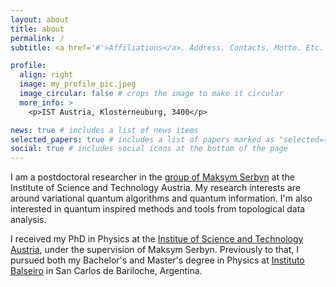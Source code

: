 ```yaml
---
layout: about
title: about
permalink: /
subtitle: <a href='#'>Affiliations</a>. Address. Contacts. Motto. Etc.

profile:
  align: right
  image: my_profile_pic.jpeg
  image_circular: false # crops the image to make it circular
  more_info: >
    <p>IST Austria, Klosterneuburg, 3400</p>

news: true # includes a list of news items
selected_papers: true # includes a list of papers marked as "selected={true}"
social: true # includes social icons at the bottom of the page
---
```


I am a postdoctoral researcher in the [group of Maksym Serbyn](https://ist.ac.at/en/research/serbyn-group/) at the Institute of Science and Technology Austria.
My research interests are around variational quantum algorithms and quantum information. I'm also interested in quantum inspired methods and tools from topological data analysis. 

I received my PhD in Physics at the [Institue of Science and Technology Austria](https://ist.ac.at), under the supervision of Maksym Serbyn. Previously to that, I pursued both my Bachelor's and Master's degree in Physics at [Instituto Balseiro](https:://ib.edu.ar) in San Carlos de Bariloche, Argentina.